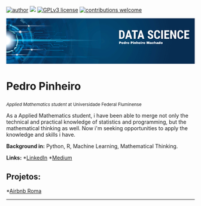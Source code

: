 [![author](https://img.shields.io/badge/author-pedro-red)](https://www.linkedin.com/in/pedro-pinheiro-928845225/) [![](https://img.shields.io/badge/python-3.7+-blue.svg)](https://www.python.org/downloads/release/python-365/) [![GPLv3 license](https://img.shields.io/badge/License-GPLv3-blue.svg)](http://perso.crans.org/besson/LICENSE.html) [![contributions welcome](https://img.shields.io/badge/contributions-welcome-brightgreen.svg?style=flat)](https://github.com/Pedro-PinheiroUff/Portfolio/issues)

<p align="center">
  <img src="banner.png" >
</p>

# Pedro Pinheiro
<sub> *Applied Mathematics student* at Universidade Federal Fluminense</sub>

As a Applied Mathematics student, i have been able to merge not only the technical and practical knowledge of statistics and programming, but the mathematical thinking as well. Now i'm seeking opportunities to apply the knowledge and skills i have.


**Background in:** Python, R, Machine Learning, Mathematical Thinking.

**Links:**
*[LinkedIn](https://www.linkedin.com/in/pedro-pinheiro-928845225/)
*[Medium](https://medium.com/@pedropm_41717)

## Projetos:

*[Airbnb Roma](https://bit.ly/4hGzBSH)

---
